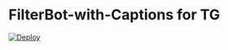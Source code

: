 # FilterBot-with-Captions for TG

[![Deploy](https://www.herokucdn.com/deploy/button.svg)](https://www.heroku.com/deploy?template=https://github.com/akhilchandran001/FilterBot-with-Captions) 
